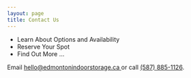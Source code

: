 ```yaml
---
layout: page
title: Contact Us
---
```


- Learn About Options and Availability
- Reserve Your Spot
- Find Out More ...

<!-- Email [hello@edmontonindoorstorage.ca](hello@edmontonindoorstorage.ca) or call <a href="tel:+1-587-885-1126">(587) 885-1126</a> -->
<p>
    Email <a href="mailto:hello@edmontonindoorstorage.ca?subject=Hello, Indoor Storage">
        hello@edmontonindoorstorage.ca
    </a> or call <a href="tel:+1-587-885-1126">(587) 885-1126</a>.
</p>

